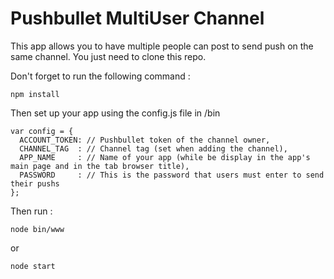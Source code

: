 # Pushbullet MultiUser Channel

This app allows you to have multiple people can post to send push on the same channel.
You just need to clone this repo.

Don't forget to run the following command :
```
npm install
```

Then set up your app using the config.js file in /bin
```
var config = {
  ACCOUNT_TOKEN: // Pushbullet token of the channel owner,
  CHANNEL_TAG  : // Channel tag (set when adding the channel),
  APP_NAME     : // Name of your app (while be display in the app's main page and in the tab browser title),
  PASSWORD     : // This is the password that users must enter to send their pushs
};
```

Then run :
```
node bin/www
```
or
```
node start
```

